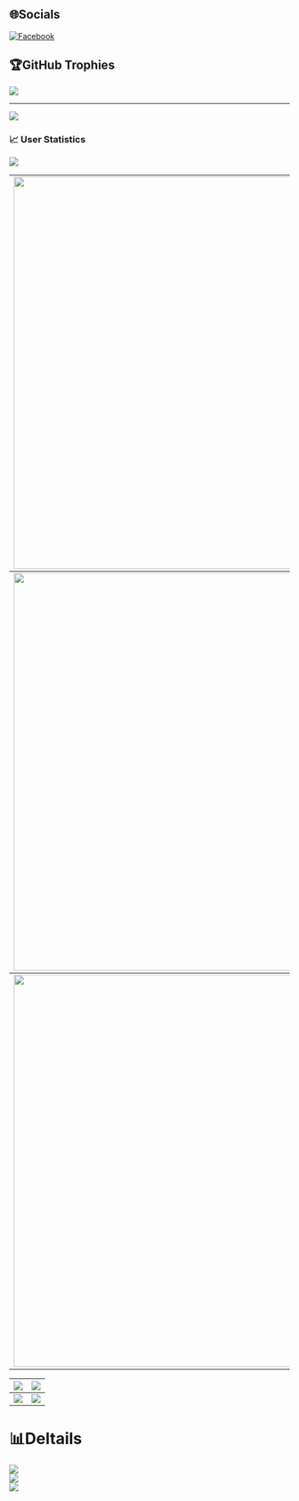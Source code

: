 
## 🌐Socials
[![Facebook](https://img.shields.io/badge/Facebook-%231877F2.svg?logo=Facebook&logoColor=white)](https://facebook.com/https://www.facebook.com/kow.GiangNam) 


  ## 🏆GitHub Trophies
![](https://github-profile-trophy.vercel.app/?username=giangnamG&theme=radical&no-frame=false&no-bg=false&margin-w=4)

---
[![](https://visitcount.itsvg.in/api?id=giangnamG&icon=0&color=0)](https://visitcount.itsvg.in)

### 📈 User Statistics
<img src="https://user-images.githubusercontent.com/73097560/115834477-dbab4500-a447-11eb-908a-139a6edaec5c.gif">

<table>
  <tbody>
    <tr>
      <td>
        <a href="https://github-readme-streak-stats.herokuapp.com/?user=giangnamG">
          <img width="705" src="https://github-readme-streak-stats.herokuapp.com/?user=giangnamG&bg_color=30,e96443,904e95&title_color=fff&text_color=fff&theme=radical&hide_border=true">
        </a>
      </td>
    </tr>
  </tbody>
  <tbody>
    <tr>
      <td>
        <a href="https://github-profile-summary-cards.vercel.app/api/cards/profile-details?username=giangnamG">
          <img width="715" src="https://github-profile-summary-cards.vercel.app/api/cards/profile-details?username=giangnamG&theme=dracula"/>
        </a>
      </td>
    </tr>
  </tbody>
  <tbody>
    <tr>
      <td>
        <a href="https://activity-graph.herokuapp.com/graph?username=giangnamG">
          <img width="705" src="https://activity-graph.herokuapp.com/graph?username=giangnamG&theme=dracula">
        </a>
      </td>
    </tr>
  </tbody>
</table>

<table>
  <tbody>
    <tr>
      <th>
        <a href="https://github-profile-summary-cards.vercel.app/api/cards/repos-per-language?username=giangnamG">
          <img src="https://github-profile-summary-cards.vercel.app/api/cards/repos-per-language?username=giangnamG&theme=dracula"/>
        </a>
      </th>
      <th>
        <a href="https://github-profile-summary-cards.vercel.app/api/cards/most-commit-language?username=giangnamG&">
          <img src="https://github-profile-summary-cards.vercel.app/api/cards/most-commit-language?username=giangnamG&theme=dracula"/>
        </a>
      </th>
    </tr>
  </tbody>
  <tbody>
    <tr>
      <td>
        <a href="https://github-profile-summary-cards.vercel.app/api/cards/stats?username=giangnamG">
          <img src="https://github-profile-summary-cards.vercel.app/api/cards/stats?username=giangnamG&theme=dracula"/>
        </a>
      </td>
      <td>
        <a href="https://github-profile-summary-cards.vercel.app/api/cards/productive-time?username=giangnamG">
          <img src="https://github-profile-summary-cards.vercel.app/api/cards/productive-time?username=giangnamG&theme=dracula"/>
        </a>
      </td>
    </tr>
  </tbody>
</table>


# 📊Deltails

  ![](https://github-readme-stats.vercel.app/api?username=giangnamG&theme=radical&hide_border=false&include_all_commits=false&count_private=false)<br/>
  ![](https://github-readme-streak-stats.herokuapp.com/?user=giangnamG&theme=radical&hide_border=false)<br/>
  ![](https://github-readme-stats.vercel.app/api/top-langs/?username=giangnamG&theme=radical&hide_border=false&include_all_commits=false&count_private=false&layout=compact)
  
  

  
